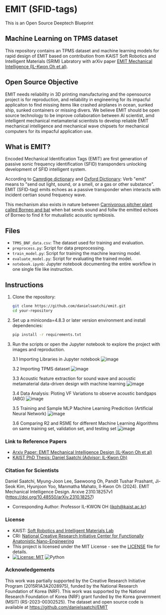 # EMIT (SFID-tags) 
This is an Open Source Deeptech Blueprint

## Machine Learning on TPMS dataset

This repository contains an TPMS dataset and machine learning models for rapid design of EMIT based on contribution from KAIST Soft Robotics and Intelligent Materials (SRIM) Labratory with arXiv paper [EMIT Mechanical Intelligence (IL-Kwon Oh et al)](https://arxiv.org/abs/1506.02640).


## Open Source Objective
EMIT needs reliability in 3D printing manufacturing and the opensource project is for reproduction, and reliability in engineering for its impacful applicaiton to find missing items like crashed airplanes in ocean, sunked ship, sunked containers or missing divers. We believe EMIT should be open source technology to be improve collaboration between AI scientist, amd intelligent mechanical metamaterial scientists to develop reliable EMIT mechanical intelligence and mechanical wave chipsets for mechanical computers for its impacful application use.

## What is EMIT?
Encoded Mechanical Identification Tags (EMIT) are first generation of passive sonic frequency identification (SFID) transponders unlocking development of SFID intelligent system. 

According to [Camrdige dictionary](https://dictionary.cambridge.org/dictionary/english/emit) and [Oxford Dictionary](https://www.oxfordlearnersdictionaries.com/definition/english/emit):
Verb "emit" means to "send out light, sound, or a smell, or a gas or other substance".  EMIT (SFID-tag) emits echoes as a passive transponder when interacts with incident certian sound frequency wave. 

This mechanism also exists in nature between [Carnivorous pitcher plant called Borneo and bat](https://commonnaturalist.com/2016/05/13/the-bats-that-live-in-carnivorous-plants/) when bat sends sound and follw the emitted echoes of Borneo to find it for mutualistic acoustic symbiosis. 


## Files
- `TPMS_BNF_data.csv`: The dataset used for training and evaluation.
- `preprocess.py`: Script for data preprocessing.
- `train_model.py`: Script for training the machine learning model.
- `evaluate_model.py`: Script for evaluating the trained model.
- `notebook.ipynb`: Jupyter notebook documenting the entire workflow in one single file like instruction. 

## Instructions
1. Clone the repository:
    ```bash
    git clone https://github.com/danielsaatchi/emit.git
    cd your-repository
    ```
2. Set up a miniconda=4.8.3 or later version environment and install dependencies:
    ```bash
    pip install -r requirements.txt
    ```
3. Run the scripts or open the Jupyter notebook to explore the project with images and reproduction.

 
   3.1 Importing Libraries in Jupyter notebook 
   ![image](https://github.com/danielsaatchi/EMIT/assets/47679486/86257a6f-32c9-4bf1-9873-1388557e9517)

    3.2 Importing TPMS dataset
   ![image](https://github.com/danielsaatchi/EMIT/assets/47679486/c75b88a8-a919-44c0-bbaa-ab10bb2b4a63)

    3.3 Acoustic feature extraction for sound wave and acoustic metamaterial data-driven design with machine learning
   ![image](https://github.com/danielsaatchi/EMIT/assets/47679486/5b202775-70e2-4c6b-9c91-810e13feff8b)
   
    3.4 Data Analysis: Ploting VF Variations to observe acoustic bandgaps (ABG)
    ![image](https://github.com/danielsaatchi/EMIT/assets/47679486/d66c8a7d-a9a6-46e6-b932-14325d7c92f3)
   
    3.5 Training and Sample MLP Machine Learning Predicition (Artificial Neural Network)
    ![image](https://github.com/danielsaatchi/EMIT/assets/47679486/18177b4f-2248-4802-a27d-c558d756c6ab)

    3.6 Comparing R2 and RSME for different Machine Learning Algorithms on same training set, validation set, and testing set 
    ![image](https://github.com/danielsaatchi/EMIT/assets/47679486/f3e7c68b-1efa-4179-a2a7-df464df54eaa)



### Link to Reference Papers
- [Arxiv Paper: EMIT Mechanical Intelligence Design (IL-Kwon Oh et al)](https://arxiv.org/abs/1506.02640)
- [KAIST PhD Thesis: Daniel Saatchi (Advisor: IL-Kwon Oh)](https://drive.google.com/file/d/1n1wZJd2kUU5FUxRGdAKw6yvlHCGDI1bT/view?usp=drive_link)

### Citation for Scientists
 Daniel Saatchi, Myung-Joon Lee, Saewoong Oh, Pandit Tushar Prashant, Ji-Seok Kim, Hyunjoon Yoo, Manmatha Mahato, Il-Kwon Oh (2024). EMIT Mechanical Intelligence Design. Arxive 2310.18257v1 (https://doi.org/10.48550/arXiv.2310.18257)
 - Corresponding Author: Professor IL-KWON OH (ikoh@kaist.ac.kr)

### License
- KAIST: [Soft Robotics and Intelligent Materials Lab](https://srim.kaist.ac.kr/)
- CRI: [National Creative Research Initiative Center for Functionally Anatonistic Nano-Engineering](https://srim.kaist.ac.kr/)
- This project is licensed under the MIT License - see the [LICENSE](LICENSE) file for details.
- [![License: MIT](https://img.shields.io/badge/License-MIT-yellow.svg)](https://opensource.org/licenses/MIT) ![Python](https://img.shields.io/badge/language-Python-blue.svg)



###  Acknowledgements
This work was partially supported by the Creative Research Initiative Program (2015R1A3A2028975), funded by the National Research Foundation of Korea (NRF). This work was supported by the National Research Foundation of Korea (NRF) grant funded by the Korea government (MSIT) (RS-2023-00302525).  The dataset and open source code is available at https://github.com/danielsaatchi/EMIT

